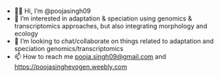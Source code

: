 - 👋🏾 Hi, I’m @poojasingh09
- 👀 I’m interested in adaptation & speciation using genomics & transcriptomics approaches, but also integrating morphology and ecology
- 💞️ I’m looking to chat/collaborate on things related to adaptation and speciation genomics/transcriptomics
- 📫 How to reach me pooja.singh09@gmail.com and https://poojasinghevogen.weebly.com

<!---
poojasingh09/poojasingh09 is a ✨ special ✨ repository because its `README.md` (this file) appears on your GitHub profile.
You can click the Preview link to take a look at your changes.
--->

